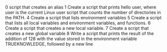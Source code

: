 0 script that creates an alias
1 Create a script that prints hello user, where user is the current Linux user
script that counts the number of directories in the PATH.
4 Create a script that lists environment variables
5 Create a script that lists all local variables and environment variables, and functions.
6 Create a script that creates a new local variable.
7 Create a script that creates a new global variable
8 Write a script that prints the result of the addition of 128 with the value stored in the environment variable TRUEKNOWLEDGE, followed by a new line
